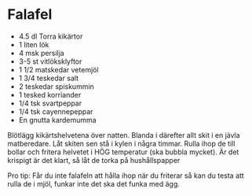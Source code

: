 # Falafel

* 4.5 dl Torra kikärtor
* 1 liten lök
* 4 msk persilja
* 3-5 st vitlöksklyftor
* 1 1/2 matskedar vetemjöl
* 1 3/4 teskedar salt
* 2 teskedar spiskummin
* 1 tesked korriander
* 1/4 tsk svartpeppar
* 1/4 tsk cayennepeppar
* En gnutta kardemumma

Blötlägg kikärtshelvetena över natten. Blanda i därefter allt skit i en jävla
matberedare. Låt skiten sen stå i kylen i några timmar. Rulla ihop de till
bollar och fritera helvetet i HÖG temperatur (ska bubbla mycket). Är det
krispigt är det klart, så låt de torka på hushållspapper

Pro tip: Får du inte falafeln att hålla ihop när du friterar så kan du testa
att rulla de i mjöl, funkar inte det ska det funka med ägg.
